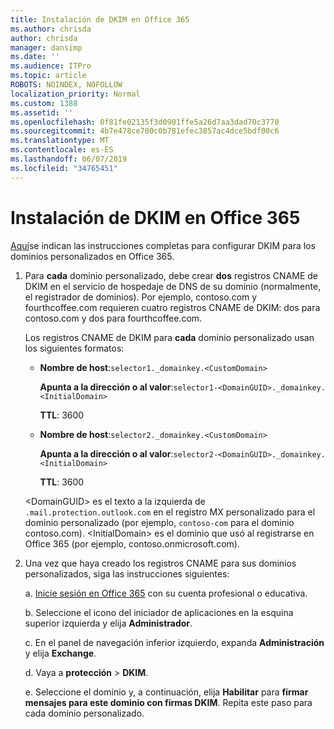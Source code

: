 ```yaml
---
title: Instalación de DKIM en Office 365
ms.author: chrisda
author: chrisda
manager: dansimp
ms.date: ''
ms.audience: ITPro
ms.topic: article
ROBOTS: NOINDEX, NOFOLLOW
localization_priority: Normal
ms.custom: 1388
ms.assetid: ''
ms.openlocfilehash: 0f81fe02135f3d0901ffe5a26d7aa3dad70c3770
ms.sourcegitcommit: 4b7e478ce700c0b781efec3857ac4dce5bdf00c6
ms.translationtype: MT
ms.contentlocale: es-ES
ms.lasthandoff: 06/07/2019
ms.locfileid: "34765451"
---
```

# <a name="setup-dkim-in-office-365"></a>Instalación de DKIM en Office 365

[Aquí](https://docs.microsoft.com/office365/SecurityCompliance/use-dkim-to-validate-outbound-email#what-you-need-to-do-to-manually-set-up-dkim-in-office-365)se indican las instrucciones completas para configurar DKIM para los dominios personalizados en Office 365.

1. Para **cada** dominio personalizado, debe crear **dos** registros CNAME de DKIM en el servicio de hospedaje de DNS de su dominio (normalmente, el registrador de dominios). Por ejemplo, contoso.com y fourthcoffee.com requieren cuatro registros CNAME de DKIM: dos para contoso.com y dos para fourthcoffee.com.

   Los registros CNAME de DKIM para **cada** dominio personalizado usan los siguientes formatos:

   - **Nombre de host**:`selector1._domainkey.<CustomDomain>`

     **Apunta a la dirección o al valor**:`selector1-<DomainGUID>._domainkey.<InitialDomain>`

     **TTL**: 3600

   - **Nombre de host**:`selector2._domainkey.<CustomDomain>`

     **Apunta a la dirección o al valor**:`selector2-<DomainGUID>._domainkey.<InitialDomain>`

     **TTL**: 3600

   \<DomainGUID\> es el texto a la izquierda de `.mail.protection.outlook.com` en el registro MX personalizado para el dominio personalizado (por ejemplo, `contoso-com` para el dominio contoso.com). \<InitialDomain\> es el dominio que usó al registrarse en Office 365 (por ejemplo, contoso.onmicrosoft.com).

2. Una vez que haya creado los registros CNAME para sus dominios personalizados, siga las instrucciones siguientes:

   a. [Inicie sesión en Office 365](https://support.office.microsoft.com/article/e9eb7d51-5430-4929-91ab-6157c5a050b4) con su cuenta profesional o educativa.

   b. Seleccione el icono del iniciador de aplicaciones en la esquina superior izquierda y elija **Administrador**.

   c. En el panel de navegación inferior izquierdo, expanda **Administración** y elija **Exchange**.

   d. Vaya a **protección** > **DKIM**.

   e. Seleccione el dominio y, a continuación, elija **Habilitar** para **firmar mensajes para este dominio con firmas DKIM**. Repita este paso para cada dominio personalizado.
